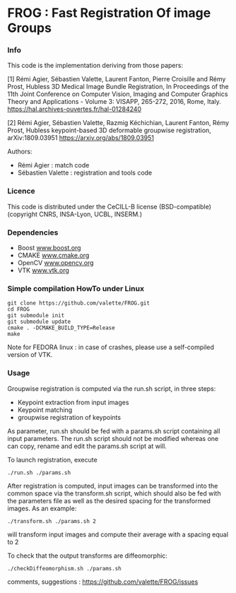 FROG : Fast Registration Of image Groups 
========================================

### Info ###
This code is the implementation deriving from those papers:

[1] Rémi Agier, Sébastien Valette, Laurent Fanton, Pierre Croisille and Rémy Prost, Hubless 3D Medical Image Bundle Registration, In Proceedings of the 11th Joint Conference on Computer Vision, Imaging and Computer Graphics Theory and Applications - Volume 3: VISAPP, 265-272, 2016, Rome, Italy. https://hal.archives-ouvertes.fr/hal-01284240

[2] Rémi Agier, Sébastien Valette, Razmig Kéchichian, Laurent Fanton, Rémy Prost, Hubless keypoint-based 3D deformable groupwise registration, arXiv:1809.03951 https://arxiv.org/abs/1809.03951

Authors:
* Rémi Agier : match code
* Sébastien Valette : registration and tools code

### Licence ###
This code is distributed under the CeCILL-B license (BSD-compatible)
(copyright CNRS, INSA-Lyon, UCBL, INSERM.)

###  Dependencies ###
* Boost www.boost.org
* CMAKE www.cmake.org
* OpenCV www.opencv.org
* VTK www.vtk.org

###  Simple compilation HowTo under Linux ###
	git clone https://github.com/valette/FROG.git
	cd FROG
	git submodule init
	git submodule update
	cmake . -DCMAKE_BUILD_TYPE=Release
	make

Note for FEDORA linux : in case of crashes, please use a self-compiled version of VTK.

### Usage ###

Groupwise registration is computed via the run.sh script, in three steps:
* Keypoint extraction from input images
* Keypoint matching
* groupwise registration of keypoints

As parameter, run.sh should be fed with a params.sh script containing all input parameters. The run.sh script should not be modified whereas one can copy, rename and edit the params.sh script at will.

To launch registration, execute

	./run.sh ./params.sh

After registration is computed, input images can be transformed into the common space via the transform.sh script, which should also be fed with the parameters file as well as the desired spacing for the transformed images. As an example:

	./transform.sh ./params.sh 2

will transform input images and compute their average with a spacing equal to 2

To check that the output transforms are diffeomorphic:

	./checkDiffeomorphism.sh ./params.sh

comments, suggestions : https://github.com/valette/FROG/issues
